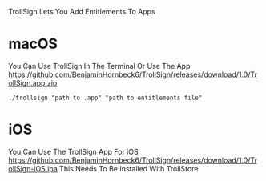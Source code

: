 TrollSign Lets You Add Entitlements To Apps

# macOS

You Can Use TrollSign In The Terminal Or Use The App https://github.com/BenjaminHornbeck6/TrollSign/releases/download/1.0/TrollSign.app.zip

```
./trollsign "path to .app" "path to entitlements file"
```

# iOS

You Can Use The TrollSign App For iOS https://github.com/BenjaminHornbeck6/TrollSign/releases/download/1.0/TrollSign-iOS.ipa This Needs To Be Installed With TrollStore

